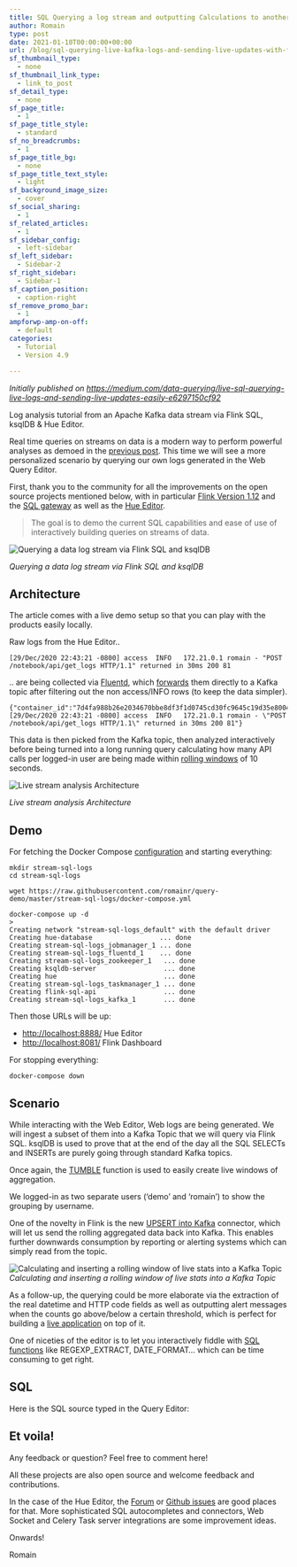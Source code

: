 ```yaml
---
title: SQL Querying a log stream and outputting Calculations to another stream
author: Romain
type: post
date: 2021-01-10T00:00:00+00:00
url: /blog/sql-querying-live-kafka-logs-and-sending-live-updates-with-flink-sql/
sf_thumbnail_type:
  - none
sf_thumbnail_link_type:
  - link_to_post
sf_detail_type:
  - none
sf_page_title:
  - 1
sf_page_title_style:
  - standard
sf_no_breadcrumbs:
  - 1
sf_page_title_bg:
  - none
sf_page_title_text_style:
  - light
sf_background_image_size:
  - cover
sf_social_sharing:
  - 1
sf_related_articles:
  - 1
sf_sidebar_config:
  - left-sidebar
sf_left_sidebar:
  - Sidebar-2
sf_right_sidebar:
  - Sidebar-1
sf_caption_position:
  - caption-right
sf_remove_promo_bar:
  - 1
ampforwp-amp-on-off:
  - default
categories:
  - Tutorial
  - Version 4.9

---
```


*Initially published on https://medium.com/data-querying/live-sql-querying-live-logs-and-sending-live-updates-easily-e6297150cf92*

Log analysis tutorial from an Apache Kafka data stream via Flink SQL, ksqlDB & Hue Editor.

Real time queries on streams on data is a modern way to perform powerful analyses as demoed in the [previous post](https://medium.com/data-querying/how-to-easily-query-live-streams-of-data-with-kafka-and-flink-sql-7fa80731e9bd). This time we will see a more personalized scenario by querying our own logs generated in the Web Query Editor.

First, thank you to the community for all the improvements on the open source projects mentioned below, with in particular [Flink Version 1.12](https://flink.apache.org/news/2020/12/10/release-1.12.0.html) and the [SQL gateway](https://github.com/ververica/flink-sql-gateway/) as well as the [Hue Editor](http://gethue.com/).
> The goal is to demo the current SQL capabilities and ease of use of interactively building queries on streams of data.

![Querying a data log stream via Flink SQL and ksqlDB](https://cdn-images-1.medium.com/max/3690/1*968GTr1dtA1zfKTCVk-V9A.gif)

*Querying a data log stream via Flink SQL and ksqlDB*

## Architecture

The article comes with a live demo setup so that you can play with the products easily locally.

Raw logs from the Hue Editor..

    [29/Dec/2020 22:43:21 -0800] access  INFO   172.21.0.1 romain - "POST /notebook/api/get_logs HTTP/1.1" returned in 30ms 200 81

.. are being collected via [Fluentd](https://www.fluentd.org/), which [forwards](https://docs.fluentd.org/output/kafka) them directly to a Kafka topic after filtering out the non access/INFO rows (to keep the data simpler).

    {"container_id":"7d4fa988b26e2034670bbe8df3f1d0745cd30fc9645c19d35e8004e7fcf8c71d","container_name":"/hue","source":"stdout","log":"[29/Dec/2020 22:43:21 -0800] access  INFO   172.21.0.1 romain - \"POST /notebook/api/get_logs HTTP/1.1\" returned in 30ms 200 81"}

This data is then picked from the Kafka topic, then analyzed interactively before being turned into a long running query calculating how many API calls per logged-in user are being made within [rolling windows](https://ci.apache.org/projects/flink/flink-docs-release-1.12/concepts/timely-stream-processing.html#windowing) of 10 seconds.

![Live stream analysis Architecture](https://cdn-images-1.medium.com/max/2000/1*AdoZQxikyBixQSCOUwiRpg.png)

*Live stream analysis Architecture*

## Demo

For fetching the Docker Compose [configuration](https://raw.githubusercontent.com/romainr/query-demo/master/stream-sql-logs/docker-compose.yml) and starting everything:

    mkdir stream-sql-logs
    cd stream-sql-logs

    wget https://raw.githubusercontent.com/romainr/query-demo/master/stream-sql-logs/docker-compose.yml

    docker-compose up -d
    >
    Creating network "stream-sql-logs_default" with the default driver
    Creating hue-database                 ... done
    Creating stream-sql-logs_jobmanager_1 ... done
    Creating stream-sql-logs_fluentd_1    ... done
    Creating stream-sql-logs_zookeeper_1   ... done
    Creating ksqldb-server                 ... done
    Creating hue                           ... done
    Creating stream-sql-logs_taskmanager_1 ... done
    Creating flink-sql-api                 ... done
    Creating stream-sql-logs_kafka_1       ... done

Then those URLs will be up:

* [http://localhost:8888/](http://localhost:8888/) Hue Editor
* [http://localhost:8081/](http://localhost:8081/) Flink Dashboard

For stopping everything:

    docker-compose down

## Scenario

While interacting with the Web Editor, Web logs are being generated. We will ingest a subset of them into a Kafka Topic that we will query via Flink SQL. ksqlDB is used to prove that at the end of the day all the SQL SELECTs and INSERTs are purely going through standard Kafka topics.

Once again, the [TUMBLE](https://ci.apache.org/projects/flink/flink-docs-release-1.12/dev/table/sql/queries.html#group-windows) function is used to easily create live windows of aggregation.

We logged-in as two separate users (‘demo’ and ‘romain’) to show the grouping by username.

One of the novelty in Flink is the new [UPSERT into Kafka](https://ci.apache.org/projects/flink/flink-docs-release-1.12/dev/table/connectors/upsert-kafka.html#key-and-value-formats) connector, which will let us send the rolling aggregated data back into Kafka. This enables further downwards consumption by reporting or alerting systems which can simply read from the topic.

![Calculating and inserting a rolling window of live stats into a Kafka Topic](https://cdn-images-1.medium.com/max/3296/1*G1nW-KMRFrWl7g6MTcCYiA.png)*Calculating and inserting a rolling window of live stats into a Kafka Topic*

As a follow-up, the querying could be more elaborate via the extraction of the real datetime and HTTP code fields as well as outputting alert messages when the counts go above/below a certain threshold, which is perfect for building a [live application](https://flink.apache.org/2020/07/28/flink-sql-demo-building-e2e-streaming-application.html) on top of it.

One of niceties of the editor is to let you interactively fiddle with [SQL functions](https://ci.apache.org/projects/flink/flink-docs-release-1.12/dev/table/functions/systemFunctions.html) like REGEXP_EXTRACT, DATE_FORMAT… which can be time consuming to get right.

## SQL

Here is the SQL source typed in the Query Editor:

<script src="https://gist.github.com/romainr/dc5087f26c3bcaf90906b83c489f2413.js"></script>

<script src="https://gist.github.com/romainr/fff457cd69d7328cce8652e93f555692.js"></script>

## Et voila!

Any feedback or question? Feel free to comment here!

All these projects are also open source and welcome feedback and contributions.

In the case of the Hue Editor, the [Forum](https://discourse.gethue.com/) or [Github issues](https://github.com/cloudera/hue/issues) are good places for that. More sophisticated SQL autocompletes and connectors, Web Socket and Celery Task server integrations are some improvement ideas.

Onwards!

Romain
